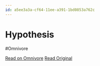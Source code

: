 ```yaml
---
id: a5ee3a3a-cf64-11ee-a391-1bd0853a762c
---
```


# Hypothesis
#Omnivore

[Read on Omnivore](https://omnivore.app/me/hypothesis-18dc30912ba)
[Read Original](https://hypothes.is/a/yeTUoM9iEe6vzwdIFicvMA)

